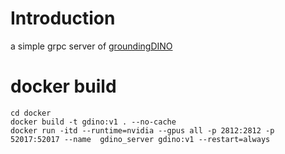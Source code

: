 # Introduction
a simple grpc server of [groundingDINO](https://github.com/IDEA-Research/GroundingDINO)

# docker build
```shell
cd docker
docker build -t gdino:v1 . --no-cache
docker run -itd --runtime=nvidia --gpus all -p 2812:2812 -p 52017:52017 --name  gdino_server gdino:v1 --restart=always
```

